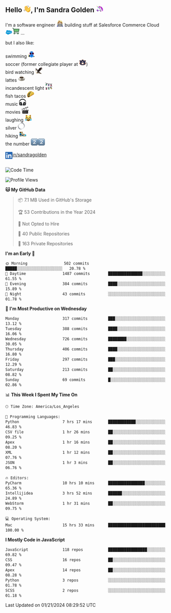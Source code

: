 ## Hello <img src="./static/emoji/wave.png" width="22" />, I'm Sandra Golden <img src="./static/emoji/unicorn-face.png" width="22" />

I'm a software engineer <img src="./static/emoji/female-technologist.png" width="22" /> building stuff at Salesforce Commerce Cloud <img src="./static/emoji/salesforce.png" width="22" /><img src="./static/emoji/commerce-cloud.png" width="22" />&nbsp;...

but I also like:<br/><br/>
swimming <img alt="swimming" src="./static/emoji/keep-swimming.png" width="22" /><br/>
soccer  (former collegiate player at <img src="./static/emoji/auburn.png" width="22" />)<br/>
bird watching <img src="./static/emoji/eagle.png" width="22" /><br/>
lattes <img src="./static/emoji/coffee.png" width="22" /><br/>
incandescent light <img src="./static/emoji/lights.png" width="22" /><br/>
fish tacos <img src="./static/emoji/taco.png" width="22" /><br/>
music <img src="./static/emoji/headphones.png" width="22" /><br/>
movies <img src="./static/emoji/movie-clapper.png" width="22" /><br/>
laughing <img src="./static/emoji/joy-cat.png" width="22" /><br/>
silver <img src="./static/emoji/silver-hoop.png" width="22" /><br/>
hiking <img src="./static/emoji/hiker.png" width="22" /><br/>
the number <img src="./static/emoji/two.png" width="22" /><img src="./static/emoji/two.png" width="22" />
<br/><br/>
<img align="left" alt="Sandra Golden | LinkedIn" width="22px" src="./static/emoji/linkedin.png" /> <a href="https://www.linkedin.com/in/sandragolden/">in/sandragolden</a>
<br/><br/>
<!--START_SECTION:waka-->
![Code Time](http://img.shields.io/badge/Code%20Time-105%20hrs%2052%20mins-blue)

![Profile Views](http://img.shields.io/badge/Profile%20Views-11-blue)

**🐱 My GitHub Data** 

> 📦 7.1 MB Used in GitHub's Storage 
 > 
> 🏆 53 Contributions in the Year 2024
 > 
> 🚫 Not Opted to Hire
 > 
> 📜 40 Public Repositories 
 > 
> 🔑 163 Private Repositories 
 > 
**I'm an Early 🐤** 

```text
🌞 Morning                502 commits         █████░░░░░░░░░░░░░░░░░░░░   20.78 % 
🌆 Daytime                1487 commits        ███████████████░░░░░░░░░░   61.55 % 
🌃 Evening                384 commits         ████░░░░░░░░░░░░░░░░░░░░░   15.89 % 
🌙 Night                  43 commits          ░░░░░░░░░░░░░░░░░░░░░░░░░   01.78 % 
```
📅 **I'm Most Productive on Wednesday** 

```text
Monday                   317 commits         ███░░░░░░░░░░░░░░░░░░░░░░   13.12 % 
Tuesday                  388 commits         ████░░░░░░░░░░░░░░░░░░░░░   16.06 % 
Wednesday                726 commits         ████████░░░░░░░░░░░░░░░░░   30.05 % 
Thursday                 406 commits         ████░░░░░░░░░░░░░░░░░░░░░   16.80 % 
Friday                   297 commits         ███░░░░░░░░░░░░░░░░░░░░░░   12.29 % 
Saturday                 213 commits         ██░░░░░░░░░░░░░░░░░░░░░░░   08.82 % 
Sunday                   69 commits          █░░░░░░░░░░░░░░░░░░░░░░░░   02.86 % 
```


📊 **This Week I Spent My Time On** 

```text
🕑︎ Time Zone: America/Los_Angeles

💬 Programming Languages: 
Python                   7 hrs 17 mins       ████████████░░░░░░░░░░░░░   46.83 % 
CSV file                 1 hr 26 mins        ██░░░░░░░░░░░░░░░░░░░░░░░   09.25 % 
Apex                     1 hr 16 mins        ██░░░░░░░░░░░░░░░░░░░░░░░   08.20 % 
XML                      1 hr 12 mins        ██░░░░░░░░░░░░░░░░░░░░░░░   07.76 % 
JSON                     1 hr 3 mins         ██░░░░░░░░░░░░░░░░░░░░░░░   06.76 % 

🔥 Editors: 
PyCharm                  10 hrs 10 mins      ████████████████░░░░░░░░░   65.36 % 
Intellijidea             3 hrs 52 mins       ██████░░░░░░░░░░░░░░░░░░░   24.89 % 
WebStorm                 1 hr 31 mins        ██░░░░░░░░░░░░░░░░░░░░░░░   09.75 % 

💻 Operating System: 
Mac                      15 hrs 33 mins      █████████████████████████   100.00 % 
```

**I Mostly Code in JavaScript** 

```text
JavaScript               118 repos           █████████████████░░░░░░░░   69.82 % 
CSS                      16 repos            ██░░░░░░░░░░░░░░░░░░░░░░░   09.47 % 
Apex                     14 repos            ██░░░░░░░░░░░░░░░░░░░░░░░   08.28 % 
Python                   3 repos             ░░░░░░░░░░░░░░░░░░░░░░░░░   01.78 % 
SCSS                     2 repos             ░░░░░░░░░░░░░░░░░░░░░░░░░   01.18 % 
```




 Last Updated on 01/21/2024 08:29:52 UTC
<!--END_SECTION:waka-->
